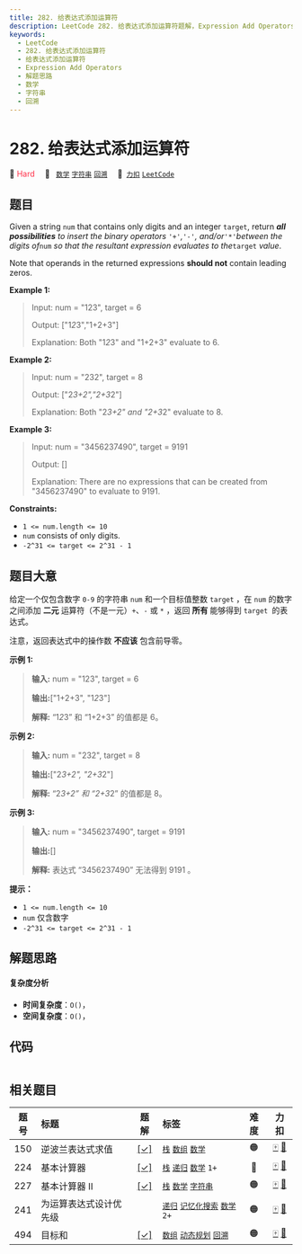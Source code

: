 ```yaml
---
title: 282. 给表达式添加运算符
description: LeetCode 282. 给表达式添加运算符题解，Expression Add Operators，包含解题思路、复杂度分析以及完整的 JavaScript 代码实现。
keywords:
  - LeetCode
  - 282. 给表达式添加运算符
  - 给表达式添加运算符
  - Expression Add Operators
  - 解题思路
  - 数学
  - 字符串
  - 回溯
---
```


# 282. 给表达式添加运算符

🔴 <font color=#ff334b>Hard</font>&emsp; 🔖&ensp; [`数学`](/tag/math.md) [`字符串`](/tag/string.md) [`回溯`](/tag/backtracking.md)&emsp; 🔗&ensp;[`力扣`](https://leetcode.cn/problems/expression-add-operators) [`LeetCode`](https://leetcode.com/problems/expression-add-operators)

## 题目

Given a string `num` that contains only digits and an integer `target`, return
_**all possibilities** to insert the binary operators _`'+'`_,_`'-'`_,
and/or_`'*'`_between the digits of_`num` _so that the resultant expression
evaluates to the_`target` _value_.

Note that operands in the returned expressions **should not** contain leading
zeros.

**Example 1:**

> Input: num = "123", target = 6
>
> Output: ["1*2*3","1+2+3"]
>
> Explanation: Both "1*2*3" and "1+2+3" evaluate to 6.

**Example 2:**

> Input: num = "232", target = 8
>
> Output: ["2*3+2","2+3*2"]
>
> Explanation: Both "2*3+2" and "2+3*2" evaluate to 8.

**Example 3:**

> Input: num = "3456237490", target = 9191
>
> Output: []
>
> Explanation: There are no expressions that can be created from "3456237490" to evaluate to 9191.

**Constraints:**

- `1 <= num.length <= 10`
- `num` consists of only digits.
- `-2^31 <= target <= 2^31 - 1`

## 题目大意

给定一个仅包含数字 `0-9` 的字符串 `num` 和一个目标值整数 `target` ，在 `num` 的数字之间添加 **二元**
运算符（不是一元）`+`、`-` 或 `*` ，返回 **所有** 能够得到 `target `的表达式。

注意，返回表达式中的操作数 **不应该** 包含前导零。

**示例 1:**

> **输入:** num = "123", target = 6
>
> **输出:**["1+2+3", "1*2*3"]
>
> **解释:** “1*2*3” 和 “1+2+3” 的值都是 6。

**示例 2:**

> **输入:** num = "232", target = 8
>
> **输出:**["2*3+2", "2+3*2"]
>
> **解释:** “2*3+2” 和 “2+3*2” 的值都是 8。

**示例 3:**

> **输入:** num = "3456237490", target = 9191
>
> **输出:**[]
>
> **解释:** 表达式 “3456237490” 无法得到 9191 。

**提示：**

- `1 <= num.length <= 10`
- `num` 仅含数字
- `-2^31 <= target <= 2^31 - 1`

## 解题思路

#### 复杂度分析

- **时间复杂度**：`O()`，
- **空间复杂度**：`O()`，

## 代码

```javascript

```

## 相关题目

<!-- prettier-ignore -->
| 题号 | 标题 | 题解 | 标签 | 难度 | 力扣 |
| :------: | :------ | :------: | :------ | :------: | :------: |
| 150 | 逆波兰表达式求值 | [[✓]](/problem/0150.md) |  [`栈`](/tag/stack.md) [`数组`](/tag/array.md) [`数学`](/tag/math.md) | 🟠 | [🀄️](https://leetcode.cn/problems/evaluate-reverse-polish-notation) [🔗](https://leetcode.com/problems/evaluate-reverse-polish-notation) |
| 224 | 基本计算器 | [[✓]](/problem/0224.md) |  [`栈`](/tag/stack.md) [`递归`](/tag/recursion.md) [`数学`](/tag/math.md) `1+` | 🔴 | [🀄️](https://leetcode.cn/problems/basic-calculator) [🔗](https://leetcode.com/problems/basic-calculator) |
| 227 | 基本计算器 II | [[✓]](/problem/0227.md) |  [`栈`](/tag/stack.md) [`数学`](/tag/math.md) [`字符串`](/tag/string.md) | 🟠 | [🀄️](https://leetcode.cn/problems/basic-calculator-ii) [🔗](https://leetcode.com/problems/basic-calculator-ii) |
| 241 | 为运算表达式设计优先级 |  |  [`递归`](/tag/recursion.md) [`记忆化搜索`](/tag/memoization.md) [`数学`](/tag/math.md) `2+` | 🟠 | [🀄️](https://leetcode.cn/problems/different-ways-to-add-parentheses) [🔗](https://leetcode.com/problems/different-ways-to-add-parentheses) |
| 494 | 目标和 | [[✓]](/problem/0494.md) |  [`数组`](/tag/array.md) [`动态规划`](/tag/dynamic-programming.md) [`回溯`](/tag/backtracking.md) | 🟠 | [🀄️](https://leetcode.cn/problems/target-sum) [🔗](https://leetcode.com/problems/target-sum) |
